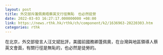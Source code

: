 ```yaml
---
layout: post
title: 外交部斥蓬佩奧晤蔡英文行徑無恥　也必然徒勞
date: 2022-03-03 16:27:17.000000000 +08:00
link: https://news.rthk.hk/rthk/ch/component/k2/1636963-20220303.htm
categories: rthk
---
```


在北京，外交部發言人汪文斌批評，美國前國務卿蓬佩奧，在台灣與地區領導人蔡英文會面，有關行徑是無恥的，也必然是徒勞的。
